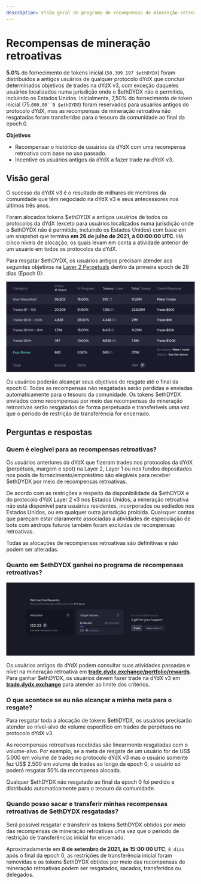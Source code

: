 ```yaml
---
description: Visão geral do programa de recompensas de mineração retroativas.
---
```


# Recompensas de mineração retroativas

**5.0%** do fornecimento de tokens inicial (`50.309.197 $ethDYDX`) foram distribuídos a antigos usuários de qualquer protocolo dYdX que concluir determinados objetivos de trades na dYdX v3, com exceção daqueles usuários localizados numa jurisdição onde o $ethDYDX não é permitida, incluindo os Estados Unidos. Inicialmente, 7,50% do fornecimento de token inicial (75.`000.00``0 $ethDYDX`) foram reservados para usuários antigos do protocolo dYdX, mas as recompensas de mineração retroativa não resgatadas foram transferidas para o tesouro da comunidade ao final da epoch 0.

**Objetivos**

* Recompensar o histórico de usuários da dYdX com uma recompensa retroativa com base no uso passado.
* Incentive os usuários antigos da dYdX a fazer trade na dYdX v3.

## Visão geral

O sucesso da dYdX v3 é o resultado de milhares de membros da comunidade que têm negociado na dYdX v3 e seus antecessores nos últimos três anos.

Foram alocados tokens $ethDYDX a antigos usuários de todos os protocolos da dYdX (exceto para usuários localizados numa jurisdição onde o $ethDYDX não é permitido, incluindo os Estados Unidos) com base em um snapshot que termina **em 26 de julho de 2021, à 00:00:00 UTC**. Há cinco níveis de alocação, os quais levam em conta a atividade anterior de um usuário em todos os protocolos da dYdX.

Para resgatar $ethDYDX, os usuários antigos precisam atender aos seguintes objetivos na [Layer 2 Perpetuals](https://trade.dydx.exchange) dentro da primeira epoch de 28 dias (Epoch 0):

![](../.gitbook/assets/1-retroactive-buckets.png)

Os usuários poderão alcançar seus objetivos de resgate até o final da epoch 0. Todas as recompensas não resgatadas serão perdidas e enviadas automaticamente para o tesouro da comunidade. Os tokens $ethDYDX enviados como recompensas por meio das recompensas de mineração retroativas serão resgatados de forma perpetuada e transferíveis uma vez que o período de restrição de transferência for encerrado.

## **Perguntas e respostas**

### **Quem é elegível para as recompensas retroativas?**

Os usuários anteriores da dYdX que fizeram trades nos protocolos da dYdX (perpétuos, margem e spot) na Layer 2, Layer 1 ou nos fundos depositados nos pools de fornecimento/empréstimo são elegíveis para receber $ethDYDX por meio de recompensas retroativas.

De acordo com as restrições a respeito da disponibilidade da $ethDYDX e do protocolo dYdX Layer 2 v3 nos Estados Unidos, a mineração retroativa não está disponível para usuários residentes, incorporados ou sediados nos Estados Unidos, ou em qualquer outra jurisdição proibida. Quaisquer contas que pareçam estar claramente associadas a atividades de especulação de bots com airdrops futuros também foram excluídas de recompensas retroativas.

Todas as alocações de recompensas retroativas são definitivas e não podem ser alteradas.

### Quanto em $ethDYDX ganhei no programa de recompensas retroativas?

![Veja seu claim milestone e o respectivo andamento](../.gitbook/assets/1-retroactive-earn-view.png)

Os usuários antigos da dYdX podem consultar suas atividades passadas e nível na mineração retroativa em [**trade.dydx.exchange/portfolio/rewards**](https://trade.dydx.exchange/portfolio/rewards). Para ganhar $ethDYDX, os usuários devem fazer trade na dYdX v3 em [**trade.dydx.exchange**](https://trade.dydx.exchange/) para atender ao limite dos critérios.

### O que acontece se eu não alcançar a minha meta para o resgate?

Para resgatar toda a alocação de tokens $ethDYDX, os usuários precisarão atender ao nível-alvo de volume específico em trades de perpétuos no protocolo dYdX v3.

As recompensas retroativas recebidas são linearmente resgatadas com o volume-alvo. Por exemplo, se a meta de resgate de um usuário for de US$ 5.000 em volume de trades no protocolo dYdX v3 mas o usuário somente fez US$ 2.500 em volume de trades ao longo da epoch 0, o usuário só poderá resgatar 50% da recompensa alocada.

Qualquer $ethDYDX não resgatado ao final da epoch 0 foi perdido e distribuído automaticamente para o tesouro da comunidade.

### Quando posso sacar e transferir minhas recompensas retroativas de $ethDYDX resgatadas?

Será possível resgatar e transferir os tokens $ethDYDX obtidos por meio das recompensas de mineração retroativas uma vez que o período de restrição de transferências inicial for encerrado.

Aproximadamente em **8 de setembro de 2021, às 15:00:00 UTC**, `8 dias` após o final da epoch 0, as restrições de transferência inicial foram removidas e os tokens $ethDYDX obtidos por meio das recompensas de mineração retroativas podem ser resgatados, sacados, transferidos ou delegados.
